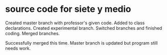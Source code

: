 # source code for siete y medio
Created master branch with professor's given code. Added to class declarations.
Created experimental branch. Switched branches and finished coding.
Merged branches.

Successfully merged this time. Master branch is updated but program still needs work.
